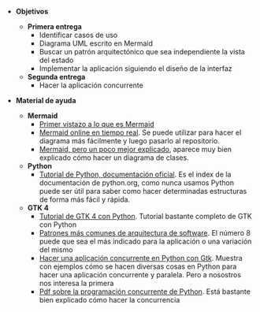 - **Objetivos**
    - **Primera entrega**
        - Identificar casos de uso
        - Diagrama UML escrito en Mermaid
        - Buscar un patrón arquitectónico que sea independiente la vista del estado
        - Implementar la aplicación siguiendo el diseño de la interfaz
    - **Segunda entrega**
        - Hacer la aplicación concurrente

- **Material de ayuda**
    - **Mermaid**
        - [Primer vistazo a lo que es Mermaid](https://github.blog/2022-02-14-include-diagrams-markdown-files-mermaid/)
        - [Mermaid online en tiempo real](https://mermaid.live/edit#pako:eNpVjstqw0AMRX9FaNVC_ANeFBq7zSbQQrPzZCFsOTMk80CWCcH2v3ccb1qtxD3nCk3Yxo6xxP4W760lUTjVJkCe96ay4gb1NJyhKN7mAyv4GPgxw_7lEGGwMSUXLq-bv18lqKbjqjGodeG6bKh69r8Cz1A3R0oa0_kvOd3jDB-N-7b5_H9ihXPrs-mp7KloSaAieSq4Q8_iyXX5_WlNDKplzwbLvHYkV4MmLNmjUePPI7RYqoy8wzF1pFw7ugj5LVx-AfLqVWg). Se puede utilizar para hacer el diagrama más fácilmente y luego pasarlo al repositorio.
        - [Mermaid, pero un poco mejor explicado](https://www.freecodecamp.org/news/diagrams-as-code-with-mermaid-github-and-vs-code/), aparece muy bien explicado cómo hacer un diagrama de clases.
    - **Python**
        - [Tutorial de Python, documentación oficial](https://docs.python.org/es/3/tutorial/). Es el index de la documentación de python.org, como nunca usamos Python puede ser útil para saber como hacer determinadas estructuras de forma más fácil y rápida.
    - **GTK 4**
        - [Tutorial de GTK 4 con Python](https://github.com/Taiko2k/GTK4PythonTutorial). Tutorial bastante completo de GTK con Python
        - [Patrones más comunes de arquitectura de software](https://medium.com/@maniakhitoccori/los-10-patrones-comunes-de-arquitectura-de-software-d8b9047edf0b). El número 8 puede que sea el más indicado para la aplicación o una variación del mismo
        - [Hacer una aplicación concurrente en Python con Gtk](https://community.listopro.com/programacion-concurrente-usando-multiples-threads-en-python/). Muestra con ejemplos cómo se hacen diversas cosas en Python para hacer una aplicación concurrente y paralela. Pero a nosostros nos interesa la primera
        - [Pdf sobre la programación concurrente de Python](http://sagitario.itmorelia.edu.mx/~rogelio/python_programacion_concurrente.pdf). Está bastante bien explicado cómo hacer la concurrencia

